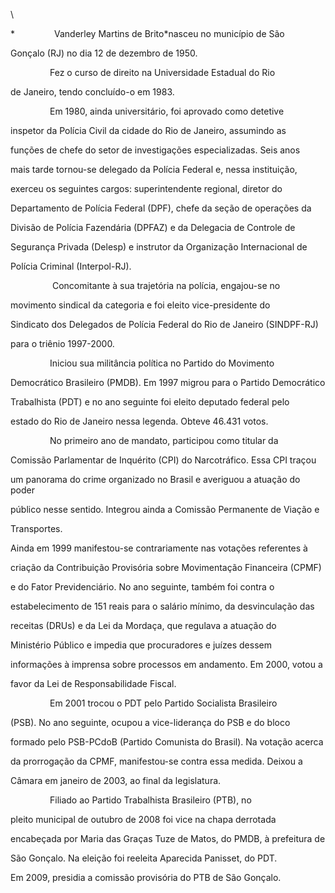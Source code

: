 

\

 *                Vanderley Martins de Brito*nasceu no município de São

Gonçalo (RJ) no dia 12 de dezembro de 1950.



                Fez o curso de direito na Universidade Estadual do Rio

de Janeiro, tendo concluído-o em 1983.



                Em 1980, ainda universitário, foi aprovado como detetive

inspetor da Polícia Civil da cidade do Rio de Janeiro, assumindo as

funções de chefe do setor de investigações especializadas. Seis anos

mais tarde tornou-se delegado da Polícia Federal e, nessa instituição,

exerceu os seguintes cargos: superintendente regional, diretor do

Departamento de Polícia Federal (DPF), chefe da seção de operações da

Divisão de Polícia Fazendária (DPFAZ) e da Delegacia de Controle de

Segurança Privada (Delesp) e instrutor da Organização Internacional de

Polícia Criminal (Interpol-RJ).



                 Concomitante à sua trajetória na polícia, engajou-se no

movimento sindical da categoria e foi eleito vice-presidente do

Sindicato dos Delegados de Polícia Federal do Rio de Janeiro (SINDPF-RJ)

para o triênio 1997-2000.



                Iniciou sua militância política no Partido do Movimento

Democrático Brasileiro (PMDB). Em 1997 migrou para o Partido Democrático

Trabalhista (PDT) e no ano seguinte foi eleito deputado federal pelo

estado do Rio de Janeiro nessa legenda. Obteve 46.431 votos.



                No primeiro ano de mandato, participou como titular da

Comissão Parlamentar de Inquérito (CPI) do Narcotráfico. Essa CPI traçou

um panorama do crime organizado no Brasil e averiguou a atuação do poder

público nesse sentido. Integrou ainda a Comissão Permanente de Viação e

Transportes.



Ainda em 1999 manifestou-se contrariamente nas votações referentes à

criação da Contribuição Provisória sobre Movimentação Financeira (CPMF)

e do Fator Previdenciário. No ano seguinte, também foi contra o

estabelecimento de 151 reais para o salário mínimo, da desvinculação das

receitas (DRUs) e da Lei da Mordaça, que regulava a atuação do

Ministério Público e impedia que procuradores e juízes dessem

informações à imprensa sobre processos em andamento. Em 2000, votou a

favor da Lei de Responsabilidade Fiscal.



                Em 2001 trocou o PDT pelo Partido Socialista Brasileiro

(PSB). No ano seguinte, ocupou a vice-liderança do PSB e do bloco

formado pelo PSB-PCdoB (Partido Comunista do Brasil). Na votação acerca

da prorrogação da CPMF, manifestou-se contra essa medida. Deixou a

Câmara em janeiro de 2003, ao final da legislatura.



                Filiado ao Partido Trabalhista Brasileiro (PTB), no

pleito municipal de outubro de 2008 foi vice na chapa derrotada

encabeçada por Maria das Graças Tuze de Matos, do PMDB, à prefeitura de

São Gonçalo. Na eleição foi reeleita Aparecida Panisset, do PDT.



Em 2009, presidia a comissão provisória do PTB de São Gonçalo.



 



